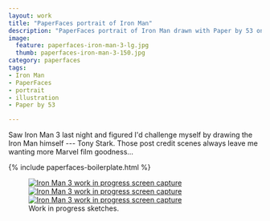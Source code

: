 ```yaml
---
layout: work
title: "PaperFaces portrait of Iron Man"
description: "PaperFaces portrait of Iron Man drawn with Paper by 53 on an iPad."
image: 
  feature: paperfaces-iron-man-3-lg.jpg
  thumb: paperfaces-iron-man-3-150.jpg
category: paperfaces
tags: 
- Iron Man
- PaperFaces
- portrait
- illustration
- Paper by 53

---
```


Saw Iron Man 3 last night and figured I'd challenge myself by drawing the Iron Man himself --- Tony Stark. Those post credit scenes always leave me wanting more Marvel film goodness...

{% include paperfaces-boilerplate.html %}

<figure class="third">
	<a href="{{ site.url }}/images/paperfaces-iron-man-3-wip-1-lg.jpg" title="Background complete. Outlining the figure in pencil."><img src="{{ site.url }}/images/paperfaces-iron-man-3-wip-1-230.jpg" alt="Iron Man 3 work in progress screen capture" /></a>
	<a href="{{ site.url }}/images/paperfaces-iron-man-3-wip-2-lg.jpg" title="Blocking out shapes with the fountain pen."><img src="{{ site.url }}/images/paperfaces-iron-man-3-wip-2-230.jpg" alt="Iron Man 3 work in progress screen capture" /></a>
	<a href="{{ site.url }}/images/paperfaces-iron-man-3-wip-3-lg.jpg" title="Filling in shapes with the marker."><img src="{{ site.url }}/images/paperfaces-iron-man-3-wip-3-230.jpg" alt="Iron Man 3 work in progress screen capture" /></a>
	<figcaption>Work in progress sketches.</figcaption>
</figure>